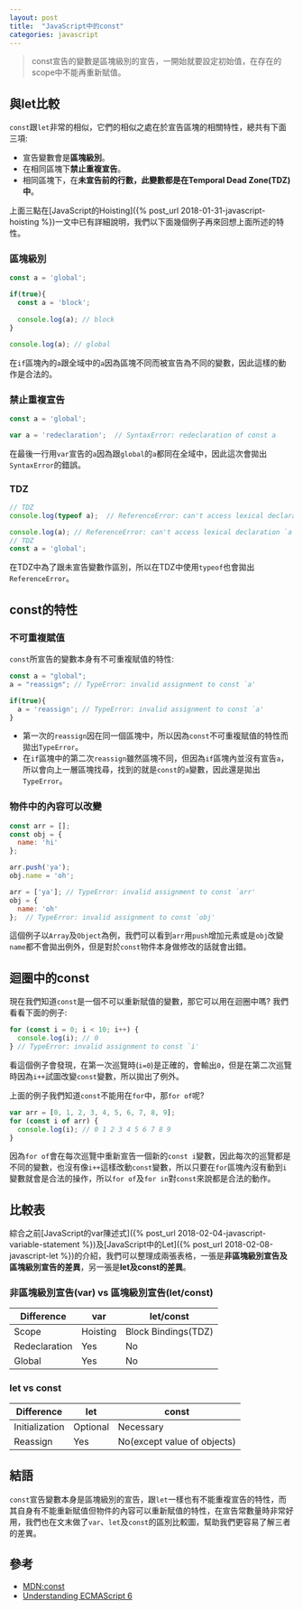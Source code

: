```yaml
---
layout: post
title:  "JavaScript中的const"
categories: javascript
---
```


> const宣告的變數是區塊級別的宣告，一開始就要設定初始值，在存在的scope中不能再重新賦值。

## 與let比較

`const`跟`let`非常的相似，它們的相似之處在於宣告區塊的相關特性，總共有下面三項:

* 宣告變數會是**區塊級別**。
* 在相同區塊下**禁止重複宣告**。
* 相同區塊下，在**未宣告前的行數，此變數都是在Temporal Dead Zone(TDZ)中**。

上面三點在[JavaScript的Hoisting]({% post_url 2018-01-31-javascript-hoisting %})一文中已有詳細說明，我們以下面幾個例子再來回想上面所述的特性。

### 區塊級別

```javascript
const a = 'global';

if(true){
  const a = 'block';
  
  console.log(a); // block
}

console.log(a); // global
```

在`if`區塊內的`a`跟全域中的`a`因為區塊不同而被宣告為不同的變數，因此這樣的動作是合法的。

### 禁止重複宣告

```javascript
const a = 'global';

var a = 'redeclaration';  // SyntaxError: redeclaration of const a
```

在最後一行用`var`宣告的`a`因為跟`global`的`a`都同在全域中，因此這次會拋出`SyntaxError`的錯誤。

### TDZ

```javascript
// TDZ
console.log(typeof a);  // ReferenceError: can't access lexical declaration `a' before initialization

console.log(a); // ReferenceError: can't access lexical declaration `a' before initialization
// TDZ
const a = 'global';
```

在TDZ中為了跟未宣告變數作區別，所以在TDZ中使用`typeof`也會拋出`ReferenceError`。

## const的特性

### 不可重複賦值

`const`所宣告的變數本身有不可重複賦值的特性:

```javascript
const a = "global";
a = "reassign"; // TypeError: invalid assignment to const `a'

if(true){
  a = 'reassign'; // TypeError: invalid assignment to const `a'
}
```

* 第一次的`reassign`因在同一個區塊中，所以因為`const`不可重複賦值的特性而拋出`TypeError`。
* 在`if`區塊中的第二次`reassign`雖然區塊不同，但因為`if`區塊內並沒有宣告`a`，所以會向上一層區塊找尋，找到的就是`const`的`a`變數，因此還是拋出`TypeError`。

### 物件中的內容可以改變

```javascript
const arr = [];
const obj = {
  name: 'hi'
};

arr.push('ya');
obj.name = 'oh';

arr = ['ya']; // TypeError: invalid assignment to const `arr'
obj = {
  name: 'oh'
};  // TypeError: invalid assignment to const `obj'
```

這個例子以`Array`及`Object`為例，我們可以看到`arr`用`push`增加元素或是`obj`改變`name`都不會拋出例外，但是對於`const`物件本身做修改的話就會出錯。

## 迴圈中的const

現在我們知道`const`是一個不可以重新賦值的變數，那它可以用在迴圈中嗎? 我們看看下面的例子:

```javascript
for (const i = 0; i < 10; i++) {
  console.log(i); // 0
} // TypeError: invalid assignment to const `i'
```

看這個例子會發現，在第一次巡覽時(`i=0`)是正確的，會輸出`0`，但是在第二次巡覽時因為`i++`試圖改變`const`變數，所以拋出了例外。

上面的例子我們知道`const`不能用在`for`中，那`for of`呢?

```javascript
var arr = [0, 1, 2, 3, 4, 5, 6, 7, 8, 9];
for (const i of arr) {
  console.log(i); // 0 1 2 3 4 5 6 7 8 9
}
```

因為`for of`會在每次巡覽中重新宣告一個新的`const i`變數，因此每次的巡覽都是不同的變數，也沒有像`i++`這樣改動`const`變數，所以只要在`for`區塊內沒有動到`i`變數就會是合法的操作，所以`for of`及`for in`對`const`來說都是合法的動作。

## 比較表

綜合之前[JavaScript的var陳述式]({% post_url 2018-02-04-javascript-variable-statement %})及[JavaScript中的Let]({% post_url 2018-02-08-javascript-let %})的介紹，我們可以整理成兩張表格，一張是**非區塊級別宣告及區塊級別宣告的差異**，另一張是**let及const的差異**。

### 非區塊級別宣告(var) vs 區塊級別宣告(let/const)

|Difference|var|let/const|
|-------|--------------------|---------------------|
|Scope|Hoisting|Block Bindings(TDZ)|
|Redeclaration|Yes|No|
|Global|Yes|No|

### let vs const

|Difference|let|const|
|-------|--------------------|---------------------|
|Initialization|Optional|Necessary|
|Reassign|Yes|No(except value of objects)|

## 結語

`const`宣告變數本身是區塊級別的宣告，跟`let`一樣也有不能重複宣告的特性，而其自身有不能重新賦值但物件的內容可以重新賦值的特性，在宣告常數量時非常好用，我們也在文末做了`var`、`let`及`const`的區別比較圖，幫助我們更容易了解三者的差異。

## 參考

* [MDN:const](https://developer.mozilla.org/en-US/docs/Web/JavaScript/Reference/Statements/const)
* [Understanding ECMAScript 6](https://leanpub.com/understandinges6/)